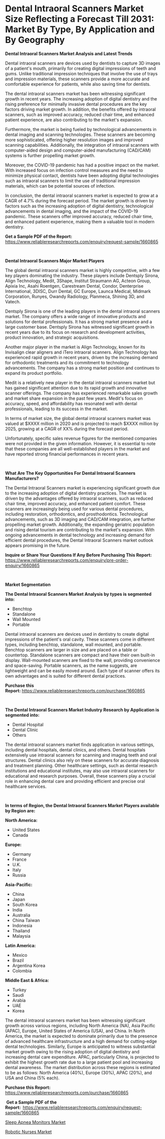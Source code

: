 <p><h1>Dental Intraoral Scanners Market Size Reflecting a Forecast Till 2031: Market By Type, By Application and By Geography</h1></p><p><strong>Dental Intraoral Scanners Market Analysis and Latest Trends</strong></p>
<p><p>Dental intraoral scanners are devices used by dentists to capture 3D images of a patient's mouth, primarily for creating digital impressions of teeth and gums. Unlike traditional impression techniques that involve the use of trays and impression materials, these scanners provide a more accurate and comfortable experience for patients, while also saving time for dentists.</p><p>The dental intraoral scanners market has been witnessing significant growth in recent years. The increasing adoption of digital dentistry and the rising preference for minimally invasive dental procedures are the key factors driving market growth. In addition, the benefits offered by intraoral scanners, such as improved accuracy, reduced chair time, and enhanced patient experience, are also contributing to the market's expansion.</p><p>Furthermore, the market is being fueled by technological advancements in dental imaging and scanning technologies. These scanners are becoming more sophisticated, offering higher resolution images and improved scanning capabilities. Additionally, the integration of intraoral scanners with computer-aided design and computer-aided manufacturing (CAD/CAM) systems is further propelling market growth.</p><p>Moreover, the COVID-19 pandemic has had a positive impact on the market. With increased focus on infection control measures and the need to minimize physical contact, dentists have been adopting digital technologies such as intraoral scanners to limit the use of traditional impression materials, which can be potential sources of infection.</p><p>In conclusion, the dental intraoral scanners market is expected to grow at a CAGR of 4.7% during the forecast period. The market growth is driven by factors such as the increasing adoption of digital dentistry, technological advancements in dental imaging, and the impact of the COVID-19 pandemic. These scanners offer improved accuracy, reduced chair time, and enhanced patient experience, making them a valuable tool in modern dentistry.</p></p>
<p><strong>Get a Sample PDF of the Report:&nbsp;</strong> <a href="https://www.reliableresearchreports.com/enquiry/request-sample/1660865">https://www.reliableresearchreports.com/enquiry/request-sample/1660865</a></p>
<p>&nbsp;</p>
<p><strong>Dental Intraoral Scanners Major Market Players</strong></p>
<p><p>The global dental intraoral scanners market is highly competitive, with a few key players dominating the industry. These players include Dentsply Sirona, Align Technology, Medit, 3Shape, Institut Straumann AG, Acteon Group, Apixia Inc, Asahi Roentgen, Carestream Dental, Condor, Denterprise International, 3DISC, Durr Dental, GC Europe, Launca Medical, Midmark Corporation, Runyes, Owandy Radiology, Planmeca, Shining 3D, and Vatech.</p><p>Dentsply Sirona is one of the leading players in the dental intraoral scanners market. The company offers a wide range of innovative products and solutions for dental professionals. It has a strong market presence and a large customer base. Dentsply Sirona has witnessed significant growth in recent years due to its focus on research and development activities, product innovation, and strategic acquisitions.</p><p>Another major player in the market is Align Technology, known for its Invisalign clear aligners and iTero intraoral scanners. Align Technology has experienced rapid growth in recent years, driven by the increasing demand for orthodontic treatments and its commitment to technology advancements. The company has a strong market position and continues to expand its product portfolio.</p><p>Medit is a relatively new player in the dental intraoral scanners market but has gained significant attention due to its rapid growth and innovative scanner offerings. The company has experienced remarkable sales growth and market share expansion in the past few years. Medit's focus on accuracy, speed, and affordability has resonated well with dental professionals, leading to its success in the market.</p><p>In terms of market size, the global dental intraoral scanners market was valued at $XXXX million in 2020 and is projected to reach $XXXX million by 2025, growing at a CAGR of XX% during the forecast period.</p><p>Unfortunately, specific sales revenue figures for the mentioned companies were not provided in the given information. However, it is essential to note that these companies are all well-established players in the market and have reported strong financial performances in recent years.</p></p>
<p>&nbsp;</p>
<p><strong>What Are The Key Opportunities For Dental Intraoral Scanners Manufacturers?</strong></p>
<p><p>The Dental Intraoral Scanners market is experiencing significant growth due to the increasing adoption of digital dentistry practices. The market is driven by the advantages offered by intraoral scanners, such as reduced chair time, improved accuracy, and enhanced patient comfort. These scanners are increasingly being used for various dental procedures, including restoration, orthodontics, and prosthodontics. Technological advancements, such as 3D imaging and CAD/CAM integration, are further propelling market growth. Additionally, the expanding geriatric population and rising dental tourism are contributing to the market's expansion. With ongoing advancements in dental technology and increasing demand for efficient dental procedures, the Dental Intraoral Scanners market outlook appears promising in the future.  </p></p>
<p><strong>Inquire or Share Your Questions If Any Before Purchasing This Report:</strong> <a href="https://www.reliableresearchreports.com/enquiry/pre-order-enquiry/1660865">https://www.reliableresearchreports.com/enquiry/pre-order-enquiry/1660865</a></p>
<p>&nbsp;</p>
<p><strong>Market Segmentation</strong></p>
<p><strong>The Dental Intraoral Scanners Market Analysis by types is segmented into:</strong></p>
<p><ul><li>Benchtop</li><li>Standalone</li><li>Wall Mounted</li><li>Portable</li></ul></p>
<p><p>Dental intraoral scanners are devices used in dentistry to create digital impressions of the patient's oral cavity. These scanners come in different types, including benchtop, standalone, wall mounted, and portable. Benchtop scanners are larger in size and are placed on a table or countertop. Standalone scanners are compact and have their own built-in display. Wall-mounted scanners are fixed to the wall, providing convenience and space-saving. Portable scanners, as the name suggests, are lightweight and can be easily moved around. Each type of scanner offers its own advantages and is suited for different dental practices.</p></p>
<p><strong>Purchase this Report:&nbsp;</strong><a href="https://www.reliableresearchreports.com/purchase/1660865">https://www.reliableresearchreports.com/purchase/1660865</a></p>
<p>&nbsp;</p>
<p><strong>The Dental Intraoral Scanners Market Industry Research by Application is segmented into:</strong></p>
<p><ul><li>Dental Hospital</li><li>Dental Clinic</li><li>Others</li></ul></p>
<p><p>The dental intraoral scanners market finds application in various settings, including dental hospitals, dental clinics, and others. Dental hospitals extensively use intraoral scanners for scanning and imaging teeth and oral structures. Dental clinics also rely on these scanners for accurate diagnosis and treatment planning. Other healthcare settings, such as dental research institutions and educational institutes, may also use intraoral scanners for educational and research purposes. Overall, these scanners play a crucial role in enhancing dental care and providing efficient and precise oral healthcare services.</p></p>
<p>&nbsp;</p>
<p><strong>In terms of Region, the Dental Intraoral Scanners Market Players available by Region are:</strong></p>
<p>
    <p> <strong> North America: </strong>
        <ul>
            <li>United States</li>
            <li>Canada</li>
        </ul>
        </p> 
    <p> <strong> Europe: </strong>
        <ul>
            <li>Germany</li>
            <li>France</li>
            <li>U.K.</li>
            <li>Italy</li>
            <li>Russia</li>
        </ul>
        </p> 
    <p> <strong> Asia-Pacific: </strong>
        <ul>
            <li>China</li>
            <li>Japan</li>
            <li>South Korea</li>
            <li>India</li>
            <li>Australia</li>
            <li>China Taiwan</li>
            <li>Indonesia</li>
            <li>Thailand</li>
            <li>Malaysia</li>
        </ul>
        </p> 
    <p> <strong> Latin America: </strong>
        <ul>
            <li>Mexico</li>
            <li>Brazil</li>
            <li>Argentina Korea</li>
            <li>Colombia</li>
        </ul>
        </p> 
    <p> <strong> Middle East & Africa: </strong>
        <ul>
            <li>Turkey</li>
            <li>Saudi</li>
            <li>Arabia</li>
            <li>UAE</li>
            <li>Korea</li>
        </ul>
    </p>
    </p>
<p><p>The dental intraoral scanners market has been witnessing significant growth across various regions, including North America (NA), Asia Pacific (APAC), Europe, United States of America (USA), and China. In North America, the market is expected to dominate primarily due to the presence of advanced healthcare infrastructure and a high demand for cutting-edge dental technologies. Similarly, Europe is anticipated to witness substantial market growth owing to the rising adoption of digital dentistry and increasing dental care expenditure. APAC, particularly China, is projected to exhibit the highest growth rate due to a large patient pool and increasing dental awareness. The market distribution across these regions is estimated to be as follows: North America (40%), Europe (30%), APAC (20%), and USA and China (5% each).</p></p>
<p><strong>Purchase this Report: </strong><a href="https://www.reliableresearchreports.com/purchase/1660865">https://www.reliableresearchreports.com/purchase/1660865</a></p>
<p>&nbsp;<strong>Get a Sample PDF of the Report:&nbsp;&nbsp;</strong><a href="https://www.reliableresearchreports.com/enquiry/request-sample/1660865">https://www.reliableresearchreports.com/enquiry/request-sample/1660865</a></p>
<p><strong></strong></p>
<p><p><a href="https://github.com/chartsaturn/Market-Research-Report-List-1/blob/main/sleep-apnea-monitors-market.md">Sleep Apnea Monitors Market</a></p><p><a href="https://github.com/JameTravis/Market-Research-Report-List-3/blob/main/robotic-nurses-market.md">Robotic Nurses Market</a></p></p>